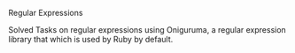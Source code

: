 Regular Expressions

Solved Tasks on regular expressions using Oniguruma, a regular expression library that which is used by Ruby by default.
